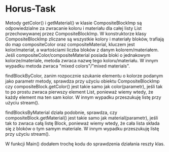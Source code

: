 # Horus-Task
Metody getColor() i getMaterial() w klasie CompositeBlockImp są odpowiedzialne za zwracanie koloru i materiału dla całej listy List<Block> przechowywanej przez CompositeBlockImp.
W konstruktorze klasy CompositeBlockImp zliczane są wszystkie kolory i materiały bloków, trafiają do map  compositeColor oraz compositeMaterial, kluczem jest kolor/materiał, a wartościami liczba bloków z danym kolorem/materiałem. Jeśli compositeColor/compositeMaterial posiada bloki o jednakowym kolorze/materiale, metoda zwraca nazwę tego koloru/materiału. W innym wypadku metoda zwraca "mixed colors"/"mixed materials".

findBlockByColor, zanim rozpocznie szukanie elementu o kolorze podanym jako parametr metody, sprawdza przy użyciu obiektu CompositeBlockImp czy compositeBlock.getColor() jest takie samo jak color(parametr), jeśli tak to po prostu zwraca pierwszy element List<Block>, ponieważ wiemy wtedy, że każdy element ma ten sam kolor. W innym wypadku przeszukuję listę przy użyciu stream().

findBlocksByMaterial działa podobnie, sprawdza, czy compositeBlock.getMaterial() jest takie samo jak material(parametr), jeśli tak to zwraca całą listę Block, ponieważ wiemy wtedy, że cała lista składa się z bloków o tym samym materiale. W innym wypadku przeszukuję listę przy użyciu stream().

W funkcji Main() dodałem trochę kodu do sprawdzenia działania reszty klas.
